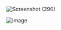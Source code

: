 ![Screenshot (290)](https://github.com/user-attachments/assets/647ac496-eb4b-4e3b-92c8-017756dc08ff)


![image](https://github.com/user-attachments/assets/555075c4-f88d-49d8-8116-fdcba6ccebc6)
